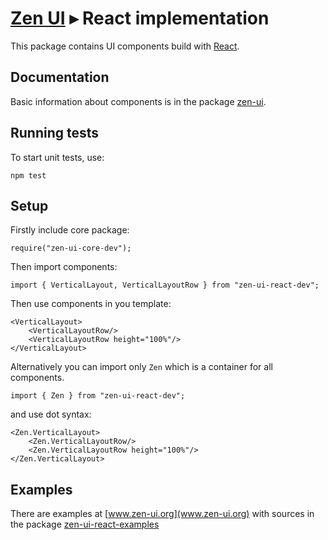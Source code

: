 # [Zen UI](https://github.com/ilyabogdanov/zen-ui/) &#x25B8; React implementation

This package contains UI components build with [React](https://facebook.github.io/react/).

Documentation
-------------

Basic information about components is in the package [zen-ui](https://github.com/ilyabogdanov/zen-ui/).


Running tests
-------------

To start unit tests, use:

    npm test

Setup
-------------

Firstly include core package:
```
require("zen-ui-core-dev");
```
Then import components:
```
import { VerticalLayout, VerticalLayoutRow } from "zen-ui-react-dev";
```
Then use components in you template:
```JSX
<VerticalLayout>
    <VerticalLayoutRow/>
    <VerticalLayoutRow height="100%"/>
</VerticalLayout>
```
Alternatively you can import only `Zen` which is a container
for all components.
```
import { Zen } from "zen-ui-react-dev";
```
and use dot syntax:
```JSX
<Zen.VerticalLayout>
    <Zen.VerticalLayoutRow/>
    <Zen.VerticalLayoutRow height="100%"/>
</Zen.VerticalLayout>
```

Examples
--------

There are examples at [www.zen-ui.org](www.zen-ui.org)
with sources in the package
[zen-ui-react-examples](https://github.com/ilyabogdanov/zen-ui-react-examples/)